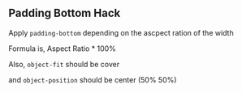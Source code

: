 ## Padding Bottom Hack

Apply `padding-bottom` depending on the ascpect ration of the width

Formula is, Aspect Ratio \* 100%

Also, `object-fit` should be cover

and `object-position` should be center (50% 50%)
